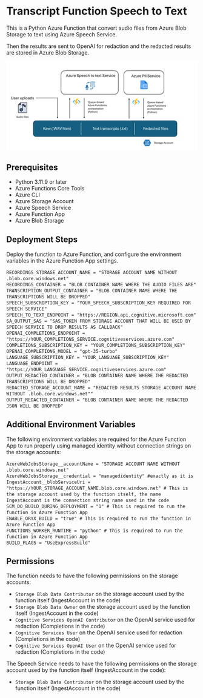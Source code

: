 # Transcript Function Speech to Text

This is a Python Azure Function that convert audio files from Azure Blob Storage to text using Azure Speech Service.

Then the results are sent to OpenAI for redaction and the redacted results are stored in Azure Blob Storage.

![Audio transcription/redact](docs/architecture.png)

## Prerequisites

- Python 3.11.9 or later
- Azure Functions Core Tools
- Azure CLI
- Azure Storage Account
- Azure Speech Service
- Azure Function App
- Azure Blob Storage

## Deployment Steps

Deploy the function to Azure Function, and configure the environment variables in the Azure Function App settings.

```text
RECORDINGS_STORAGE_ACCOUNT_NAME = "STORAGE ACCOUNT NAME WITHOUT .blob.core.windows.net"
RECORDINGS_CONTAINER = "BLOB CONTAINER NAME WHERE THE AUDIO FILES ARE"
TRANSCRIPTION_OUTPUT_CONTAINER = "BLOB CONTAINER NAME WHERE THE TRANSCRIPTIONS WILL BE DROPPED"
SPEECH_SUBSCRIPTION_KEY = "YOUR_SPEECH_SUBSCRIPTION_KEY REQUIRED FOR SPEECH SERVICE"
SPEECH_TO_TEXT_ENDPOINT = "https://REGION.api.cognitive.microsoft.com"
SA_OUTPUT_SAS = "SAS_TOKEN FROM STORAGE ACCOUNT THAT WILL BE USED BY SPEECH SERVICE TO DROP RESULTS AS CALLBACK"
OPENAI_COMPLETIONS_ENDPOINT = "https://YOUR_COMPLETIONS_SERVICE.cognitiveservices.azure.com"
COMPLETIONS_SUBSCRIPTION_KEY = "YOUR_COMPLETIONS_SUBSCRIPTION_KEY"
OPENAI_COMPLETIONS_MODEL = "gpt-35-turbo"
LANGUAGE_SUBSCRIPTION_KEY = "YOUR_LANGUAGE_SUBSCRIPTION_KEY"
LANGUAGE_ENDPOINT = "https://YOUR_LANGUAGE_SERVICE.cognitiveservices.azure.com"
OUTPUT_REDACTED_CONTAINER = "BLOB CONTAINER NAME WHERE THE REDACTED TRANSCRIPTIONS WILL BE DROPPED"
REDACTED_STORAGE_ACCOUNT_NAME = "REDACTED RESULTS STORAGE ACCOUNT NAME WITHOUT .blob.core.windows.net""
OUTPUT_REDACTED_CONTAINER = "BLOB CONTAINER NAME WHERE THE REDACTED JSON WILL BE DROPPED"
```

## Additional Environment Variables

The following environment variables are required for the Azure Function App to run properly using managed identity without connection strings on the storage accounts:

```text
AzureWebJobsStorage__accountName = "STORAGE ACCOUNT NAME WITHOUT .blob.core.windows.net"
AzureWebJobsStorage__credential = "managedidentity" #exactly as it is
IngestAccount__blobServiceUri = "https://YOUR_STORAGE_ACCOUNT_NAME.blob.core.windows.net" # This is the storage account used by the function itself, the name IngestAccount is the connection string name used in the code
SCM_DO_BUILD_DURING_DEPLOYMENT = "1" # This is required to run the function in Azure Function App
ENABLE_ORYX_BUILD = "true" # This is required to run the function in Azure Function App
FUNCTIONS_WORKER_RUNTIME = "python" # This is required to run the function in Azure Function App
BUILD_FLAGS = "UseExpressBuild"
```

## Permissions

The function needs to have the following permissions on the storage accounts:
- `Storage Blob Data Contributor` on the storage account used by the function itself (IngestAccount in the code)
- `Storage Blob Data Owner` on the storage account used by the function itself (IngestAccount in the code)
- `Cognitive Services OpenAI Contributor` on the OpenAI service used for redaction (Completions in the code)
- `Cognitive Services User` on the OpenAI service used for redaction (Completions in the code)
- `Cognitive Services OpenAI User` on the OpenAI service used for redaction (Completions in the code)

The Speech Service needs to have the following permissions on the storage account used by the function itself (IngestAccount in the code):
- `Storage Blob Data Contributor` on the storage account used by the function itself (IngestAccount in the code)

